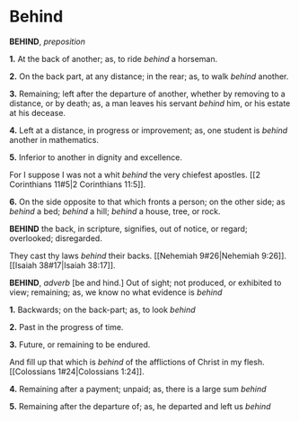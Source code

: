 # Behind

**BEHIND**, _preposition_

**1.** At the back of another; as, to ride _behind_ a horseman.

**2.** On the back part, at any distance; in the rear; as, to walk _behind_ another.

**3.** Remaining; left after the departure of another, whether by removing to a distance, or by death; as, a man leaves his servant _behind_ him, or his estate at his decease.

**4.** Left at a distance, in progress or improvement; as, one student is _behind_ another in mathematics.

**5.** Inferior to another in dignity and excellence.

For I suppose I was not a whit _behind_ the very chiefest apostles. [[2 Corinthians 11#5|2 Corinthians 11:5]].

**6.** On the side opposite to that which fronts a person; on the other side; as _behind_ a bed; _behind_ a hill; _behind_ a house, tree, or rock.

**BEHIND** the back, in scripture, signifies, out of notice, or regard; overlooked; disregarded.

They cast thy laws _behind_ their backs. [[Nehemiah 9#26|Nehemiah 9:26]]. [[Isaiah 38#17|Isaiah 38:17]].

**BEHIND**, _adverb_ \[be and hind.\] Out of sight; not produced, or exhibited to view; remaining; as, we know no what evidence is _behind_

**1.** Backwards; on the back-part; as, to look _behind_

**2.** Past in the progress of time.

**3.** Future, or remaining to be endured.

And fill up that which is _behind_ of the afflictions of Christ in my flesh. [[Colossians 1#24|Colossians 1:24]].

**4.** Remaining after a payment; unpaid; as, there is a large sum _behind_

**5.** Remaining after the departure of; as, he departed and left us _behind_
